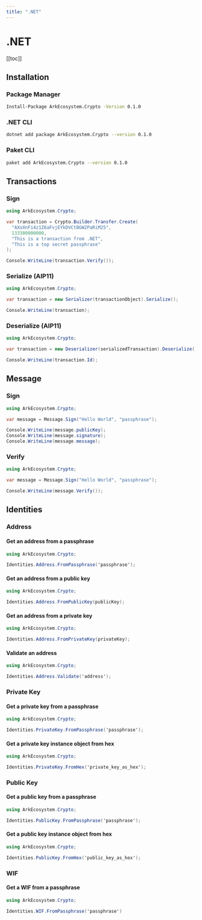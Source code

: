 ```yaml
---
title: ".NET"
---
```


# .NET

[[toc]]

## Installation

### Package Manager

```bash
Install-Package ArkEcosystem.Crypto -Version 0.1.0
```

### .NET CLI

```bash
dotnet add package ArkEcosystem.Crypto --version 0.1.0
```

### Paket CLI

```bash
paket add ArkEcosystem.Crypto --version 0.1.0
```

## Transactions

### Sign

```csharp
using ArkEcosystem.Crypto;

var transaction = Crypto.Builder.Transfer.Create(
  "AXoXnFi4z1Z6aFvjEYkDVCtBGW2PaRiM25",
  133380000000,
  "This is a transaction from .NET",
  "This is a top secret passphrase"
);

Console.WriteLine(transaction.Verify());
```

### Serialize (AIP11)

```csharp
using ArkEcosystem.Crypto;

var transaction = new Serializer(transactionObject).Serialize();

Console.WriteLine(transaction);
```

### Deserialize (AIP11)

```csharp
using ArkEcosystem.Crypto;

var transaction = new Deserializer(serializedTransaction).Deserialize();

Console.WriteLine(transaction.Id);
```

## Message

### Sign

```csharp
using ArkEcosystem.Crypto;

var message = Message.Sign("Hello World", "passphrase");

Console.WriteLine(message.publicKey);
Console.WriteLine(message.signature);
Console.WriteLine(message.message);
```

### Verify

```csharp
using ArkEcosystem.Crypto;

var message = Message.Sign("Hello World", "passphrase");

Console.WriteLine(message.Verify());
```

## Identities

### Address

#### Get an address from a passphrase
```csharp
using ArkEcosystem.Crypto;

Identities.Address.FromPassphrase('passphrase');
```

#### Get an address from a public key
```csharp
using ArkEcosystem.Crypto;

Identities.Address.FromPublicKey(publicKey);
```

#### Get an address from a private key
```csharp
using ArkEcosystem.Crypto;

Identities.Address.FromPrivateKey(privateKey);
```

#### Validate an address
```csharp
using ArkEcosystem.Crypto;

Identities.Address.Validate('address');
```

### Private Key

#### Get a private key from a passphrase
```csharp
using ArkEcosystem.Crypto;

Identities.PrivateKey.FromPassphrase('passphrase');
```

#### Get a private key instance object from hex
```csharp
using ArkEcosystem.Crypto;

Identities.PrivateKey.FromHex('private_key_as_hex');
```

### Public Key

#### Get a public key from a passphrase
```csharp
using ArkEcosystem.Crypto;

Identities.PublicKey.FromPassphrase('passphrase');
```

#### Get a public key instance object from hex
```csharp
using ArkEcosystem.Crypto;

Identities.PublicKey.FromHex('public_key_as_hex');
```

### WIF

#### Get a WIF from a passphrase
```csharp
using ArkEcosystem.Crypto;

Identities.WIF.FromPassphrase('passphrase')
```
